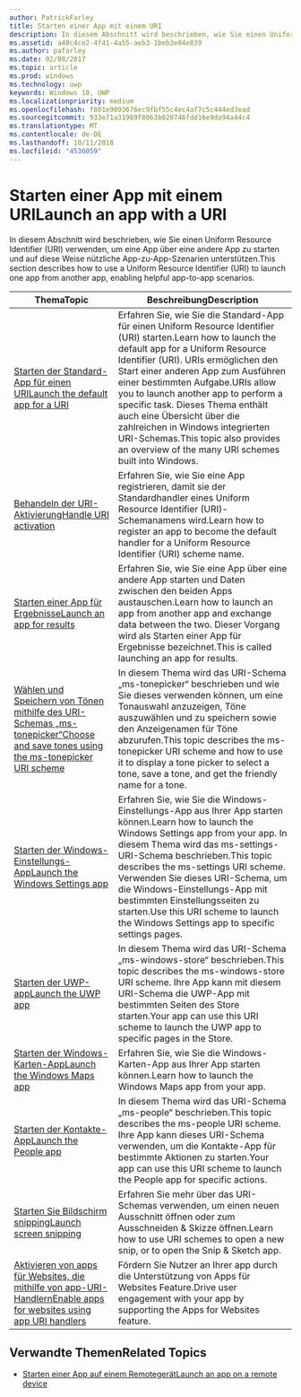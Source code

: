 ```yaml
---
author: PatrickFarley
title: Starten einer App mit einem URI
description: In diesem Abschnitt wird beschrieben, wie Sie einen Uniform Resource Identifier (URI) verwenden, um eine App über eine andere App zu starten.
ms.assetid: a40c4ce2-4f41-4a55-aeb3-1beb3e84e839
ms.author: pafarley
ms.date: 02/08/2017
ms.topic: article
ms.prod: windows
ms.technology: uwp
keywords: Windows 10, UWP
ms.localizationpriority: medium
ms.openlocfilehash: f801e9093676ec9fbf55c4ec4af7c5c444ed3ead
ms.sourcegitcommit: 933e71a31989f8063b020746fdd16e9da94a44c4
ms.translationtype: MT
ms.contentlocale: de-DE
ms.lasthandoff: 10/11/2018
ms.locfileid: "4536059"
---
```

# <a name="launch-an-app-with-a-uri"></a><span data-ttu-id="ea5ac-104">Starten einer App mit einem URI</span><span class="sxs-lookup"><span data-stu-id="ea5ac-104">Launch an app with a URI</span></span>

<span data-ttu-id="ea5ac-105">In diesem Abschnitt wird beschrieben, wie Sie einen Uniform Resource Identifier (URI) verwenden, um eine App über eine andere App zu starten und auf diese Weise nützliche App-zu-App-Szenarien unterstützen.</span><span class="sxs-lookup"><span data-stu-id="ea5ac-105">This section describes how to use a Uniform Resource Identifier (URI) to launch one app from another app, enabling helpful app-to-app scenarios.</span></span>

| <span data-ttu-id="ea5ac-106">Thema</span><span class="sxs-lookup"><span data-stu-id="ea5ac-106">Topic</span></span> | <span data-ttu-id="ea5ac-107">Beschreibung</span><span class="sxs-lookup"><span data-stu-id="ea5ac-107">Description</span></span> |
|-------|-------------|
| [<span data-ttu-id="ea5ac-108">Starten der Standard-App für einen URI</span><span class="sxs-lookup"><span data-stu-id="ea5ac-108">Launch the default app for a URI</span></span>](launch-default-app.md) | <span data-ttu-id="ea5ac-109">Erfahren Sie, wie Sie die Standard-App für einen Uniform Resource Identifier (URI) starten.</span><span class="sxs-lookup"><span data-stu-id="ea5ac-109">Learn how to launch the default app for a Uniform Resource Identifier (URI).</span></span> <span data-ttu-id="ea5ac-110">URIs ermöglichen den Start einer anderen App zum Ausführen einer bestimmten Aufgabe.</span><span class="sxs-lookup"><span data-stu-id="ea5ac-110">URIs allow you to launch another app to perform a specific task.</span></span> <span data-ttu-id="ea5ac-111">Dieses Thema enthält auch eine Übersicht über die zahlreichen in Windows integrierten URI-Schemas.</span><span class="sxs-lookup"><span data-stu-id="ea5ac-111">This topic also provides an overview of the many URI schemes built into Windows.</span></span> |
| [<span data-ttu-id="ea5ac-112">Behandeln der URI-Aktivierung</span><span class="sxs-lookup"><span data-stu-id="ea5ac-112">Handle URI activation</span></span>](handle-uri-activation.md) | <span data-ttu-id="ea5ac-113">Erfahren Sie, wie Sie eine App registrieren, damit sie der Standardhandler eines Uniform Resource Identifier (URI)-Schemanamens wird.</span><span class="sxs-lookup"><span data-stu-id="ea5ac-113">Learn how to register an app to become the default handler for a Uniform Resource Identifier (URI) scheme name.</span></span> |
| [<span data-ttu-id="ea5ac-114">Starten einer App für Ergebnisse</span><span class="sxs-lookup"><span data-stu-id="ea5ac-114">Launch an app for results</span></span>](how-to-launch-an-app-for-results.md) | <span data-ttu-id="ea5ac-115">Erfahren Sie, wie Sie eine App über eine andere App starten und Daten zwischen den beiden Apps austauschen.</span><span class="sxs-lookup"><span data-stu-id="ea5ac-115">Learn how to launch an app from another app and exchange data between the two.</span></span> <span data-ttu-id="ea5ac-116">Dieser Vorgang wird als Starten einer App für Ergebnisse bezeichnet.</span><span class="sxs-lookup"><span data-stu-id="ea5ac-116">This is called launching an app for results.</span></span> |
| [<span data-ttu-id="ea5ac-117">Wählen und Speichern von Tönen mithilfe des URI-Schemas „ms-tonepicker“</span><span class="sxs-lookup"><span data-stu-id="ea5ac-117">Choose and save tones using the ms-tonepicker URI scheme</span></span>](launch-ringtone-picker.md) | <span data-ttu-id="ea5ac-118">In diesem Thema wird das URI-Schema „ms-tonepicker“ beschrieben und wie Sie dieses verwenden können, um eine Tonauswahl anzuzeigen, Töne auszuwählen und zu speichern sowie den Anzeigenamen für Töne abzurufen.</span><span class="sxs-lookup"><span data-stu-id="ea5ac-118">This topic describes the ms-tonepicker URI scheme and how to use it to display a tone picker to select a tone, save a tone, and get the friendly name for a tone.</span></span> |
| [<span data-ttu-id="ea5ac-119">Starten der Windows-Einstellungs-App</span><span class="sxs-lookup"><span data-stu-id="ea5ac-119">Launch the Windows Settings app</span></span>](launch-settings-app.md) | <span data-ttu-id="ea5ac-120">Erfahren Sie, wie Sie die Windows-Einstellungs-App aus Ihrer App starten können.</span><span class="sxs-lookup"><span data-stu-id="ea5ac-120">Learn how to launch the Windows Settings app from your app.</span></span> <span data-ttu-id="ea5ac-121">In diesem Thema wird das ms-settings-URI-Schema beschrieben.</span><span class="sxs-lookup"><span data-stu-id="ea5ac-121">This topic describes the ms-settings URI scheme.</span></span> <span data-ttu-id="ea5ac-122">Verwenden Sie dieses URI-Schema, um die Windows-Einstellungs-App mit bestimmten Einstellungsseiten zu starten.</span><span class="sxs-lookup"><span data-stu-id="ea5ac-122">Use this URI scheme to launch the Windows Settings app to specific settings pages.</span></span> |
| [<span data-ttu-id="ea5ac-123">Starten der UWP-app</span><span class="sxs-lookup"><span data-stu-id="ea5ac-123">Launch the UWP app</span></span>](launch-store-app.md) | <span data-ttu-id="ea5ac-124">In diesem Thema wird das URI-Schema „ms-windows-store“ beschrieben.</span><span class="sxs-lookup"><span data-stu-id="ea5ac-124">This topic describes the ms-windows-store URI scheme.</span></span> <span data-ttu-id="ea5ac-125">Ihre App kann mit diesem URI-Schema die UWP-App mit bestimmten Seiten des Store starten.</span><span class="sxs-lookup"><span data-stu-id="ea5ac-125">Your app can use this URI scheme to launch the UWP app to specific pages in the Store.</span></span> |
| [<span data-ttu-id="ea5ac-126">Starten der Windows-Karten-App</span><span class="sxs-lookup"><span data-stu-id="ea5ac-126">Launch the Windows Maps app</span></span>](launch-maps-app.md) | <span data-ttu-id="ea5ac-127">Erfahren Sie, wie Sie die Windows-Karten-App aus Ihrer App starten können.</span><span class="sxs-lookup"><span data-stu-id="ea5ac-127">Learn how to launch the Windows Maps app from your app.</span></span> |
| [<span data-ttu-id="ea5ac-128">Starten der Kontakte-App</span><span class="sxs-lookup"><span data-stu-id="ea5ac-128">Launch the People app</span></span>](launch-people-apps.md) | <span data-ttu-id="ea5ac-129">In diesem Thema wird das URI-Schema „ms-people“ beschrieben.</span><span class="sxs-lookup"><span data-stu-id="ea5ac-129">This topic describes the ms-people URI scheme.</span></span> <span data-ttu-id="ea5ac-130">Ihre App kann dieses URI-Schema verwenden, um die Kontakte-App für bestimmte Aktionen zu starten.</span><span class="sxs-lookup"><span data-stu-id="ea5ac-130">Your app can use this URI scheme to launch the People app for specific actions.</span></span> |
| [<span data-ttu-id="ea5ac-131">Starten Sie Bildschirm snipping</span><span class="sxs-lookup"><span data-stu-id="ea5ac-131">Launch screen snipping</span></span>](launch-screen-snipping.md) | <span data-ttu-id="ea5ac-132">Erfahren Sie mehr über das URI-Schemas verwenden, um einen neuen Ausschnitt öffnen oder zum Ausschneiden & Skizze öffnen.</span><span class="sxs-lookup"><span data-stu-id="ea5ac-132">Learn how to use URI schemes to open a new snip, or to open the Snip & Sketch app.</span></span> |
| [<span data-ttu-id="ea5ac-133">Aktivieren von apps für Websites, die mithilfe von app-URI-Handlern</span><span class="sxs-lookup"><span data-stu-id="ea5ac-133">Enable apps for websites using app URI handlers</span></span>](web-to-app-linking.md) | <span data-ttu-id="ea5ac-134">Fördern Sie Nutzer an Ihrer app durch die Unterstützung von Apps für Websites Feature.</span><span class="sxs-lookup"><span data-stu-id="ea5ac-134">Drive user engagement with your app by supporting the Apps for Websites feature.</span></span> |

## <a name="related-topics"></a><span data-ttu-id="ea5ac-135">Verwandte Themen</span><span class="sxs-lookup"><span data-stu-id="ea5ac-135">Related Topics</span></span>
* [<span data-ttu-id="ea5ac-136">Starten einer App auf einem Remotegerät</span><span class="sxs-lookup"><span data-stu-id="ea5ac-136">Launch an app on a remote device</span></span>](launch-a-remote-app.md)